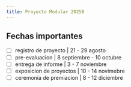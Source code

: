```yaml
---
title: Proyecto Modular 2025B
---
```


## Fechas importantes

- [ ] registro de proyecto | 21 - 29 agosto
- [ ] pre-evaluacion | 8 septiembre - 10 octubre
- [ ] entrega de informe | 3 - 7 noviembre
- [ ] exposicion de proyectos | 10 - 14 novimebre
- [ ] ceremonia de premiacion | 8 - 12 diciembre
